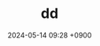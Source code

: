 ---
layout: post
title: dd
date: 2024-05-14 09:28 +0900
description: 
image: ../assets/img/stud03.jpg
category: coding
tags: 
published: true
sitemap: true
---